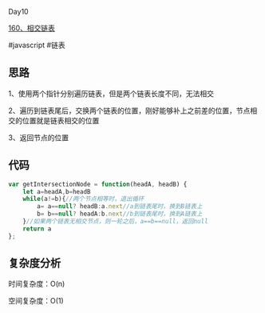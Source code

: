 Day10

[160、相交链表](https://leetcode-cn.com/problems/intersection-of-two-linked-lists/)

#javascript #链表
## 思路
1、使用两个指针分别遍历链表，但是两个链表长度不同，无法相交

2、遍历到链表尾后，交换两个链表的位置，刚好能够补上之前差的位置，节点相交的位置就是链表相交的位置

3、返回节点的位置

## 代码
```javascript
var getIntersectionNode = function(headA, headB) {
    let a=headA,b=headB
    while(a!=b){//两个节点相等时，退出循环
        a= a==null? headB:a.next//a到链表尾时，换到B链表上
        b= b==null? headA:b.next//b到链表尾时，换到A链表上
    }//如果两个链表无相交节点，则一轮之后，a==b==null，返回null
    return a
};
```
## 复杂度分析
时间复杂度：O(n)

空间复杂度：O(1)
